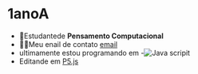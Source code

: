 # 1anoA
- :frog:Estudantede **Pensamento Computacional**
- :face_with_spiral_eyes:Meu enail de contato [email](henrique.paula.lucas@escola.pr.gov.br)
- ultimamente estou programando em -![Java scripit](https://img.shields.io/badge/JavaScript-323330?style=for-the-badge&logo=javascript&logoColor=F7DF1E)
- Editande em [P5.js](https://editor.p5js.org/)
